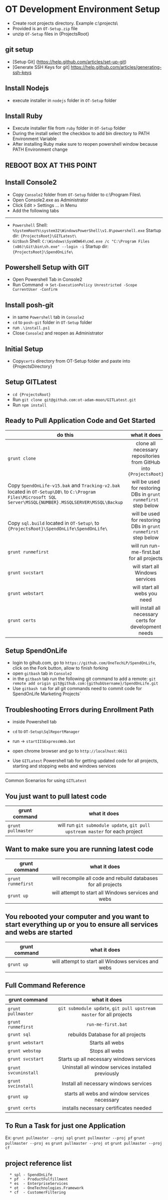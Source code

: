 OT Development Environment Setup
============================

* Create root projects directory. Example c:\projects\
* Provided is an `OT-Setup.zip` file
* unzip `OT-Setup` files in {ProjectsRoot}
      

git setup
---------
* [Setup Git] (https://help.github.com/articles/set-up-git)
* [Generate SSH Keys for git] https://help.github.com/articles/generating-ssh-keys

Install Nodejs
--------------
* execute installer in `nodejs` folder in `OT-Setup` folder

Install Ruby
------------
* Execute installer file from `ruby` folder in `OT-Setup` folder
* During the install select the checkbox to add bin directory to PATH Environment Variable
* After installing Ruby make sure to reopen powershell window because PATH Environment change

REBOOT BOX AT THIS POINT
------------------------

Install Console2
----------------

* Copy `Console2` folder from `OT-Setup` folder to c:\Program Files\
* Open Console2.exe as Administrator
* Click Edit > Settings ... in Menu
* Add the following tabs
-------------
* `Powershell`  Shell: `%SystemRoot%\system32\WindowsPowerShell\v1.0\powershell.exe`
                Startup dir: `{ProjectsRoot}\GITLatest\`
* `GitBash`     Shell: `C:\Windows\SysWOW64\cmd.exe /c "C:\Program Files (x86)\Git\bin\sh.exe" --login -i`
                Startup dir: `{ProjectsRoot}\SpendOnLife\`

      
Powershell Setup with GIT
-------------------------
  

* Open Powershell Tab in Console2
* Run Command -> `Set-ExecutionPolicy Unrestricted -Scope CurrentUser -Confirm`

Install posh-git
----------------
* in same `Powershell` tab in `Console2`
* `cd` to `posh-git` folder in `OT-Setup` folder
* run `.\install.ps1` 
* Close `Console2` and reopen as Administrator

Initial Setup
-------------
* Copy`certs` directory from OT-Setup folder and paste into {ProjectsDirectory}

Setup GITLatest
-------------
* `cd {ProjectsRoot}`
* Run `git clone git@github.com:ot-adam-moon/GITLatest.git`
* Run `npm install`

Ready to Pull Application Code and Get Started
----------------------------------------------

| do this | what it does  |
| ------------- |:-------------:|
| `grunt clone` | clone all necessary repositories from GitHub into `{ProjectsRoot}` |
| Copy `SpendOnLife-v15.bak` and `Tracking-v2.bak` located in `OT-Setup\DB\` to `C:\Program Files\Microsoft SQL Server\MSSQL{NUMBER}.MSSQLSERVER\MSSQL\Backup`| will be used for restoring DBs in `grunt runmefirst` step below |
| Copy `sql.build` located in `OT-Setup\` to `{ProjectsRoot}\SpendOnLife\SpendOnLife\`| will be used for restoring DBs in `grunt runmefirst` step below|
| `grunt runmefirst` | will run run-me-first.bat for all projects |
| `grunt svcstart` | will start all Windows services |
| `grunt webstart` | will start all webs you need |
| `grunt certs` | will install all necessary certs for development needs |


Setup SpendOnLife
-----------------

* login to gihub.com, go to `https://github.com/OneTechLP/SpendOnLife`, click on the Fork button, allow to finish forking
* open `gitbash` tab in `Console2`
* in the `gitbash` tab run the following git command to add a remote: 
      `git remote add origin git@github.com:{githubUsername}/SpendOnLife.git `
* Use `gitbash tab` for all git commands need to commit code for SpendOnLife Marketing Projects`

Troubleshooting Errors during Enrollment Path
---------------------------------------------
* inside Powershell tab
* `cd` to `OT-Setup\SqlReportManager`
* run -> `startIISExpressWeb.bat`
* open chrome browser and go to `http://localhost:6611`


* Use `GITLatest` Powershell tab for getting updated code for all projects, starting and stopping webs and windows services
-------

Common Scenarios for using `GITLatest`


You just want to pull latest code
---------------------------------

| grunt command | what it does  |
| ------------- |:-------------:|
| `grunt pullmaster` | will run `git submodule update`, `git pull upstream master` for each project |

Want to make sure you are running latest code
---------------------------------------------

| grunt command | what it does  |
| ------------- |:-------------:|
| `grunt runmefirst` | will recompile all code and rebuild databases for all projects |
| `grunt up` | will attempt to start all Windows services and webs|

You rebooted your computer and you want to start everything up or you to ensure all services and webs are started
--------------------------------------------------------

| grunt command | what it does  |
| ------------- |:-------------:|
| `grunt up` | will attempt to start all Windows services and webs|



Full Command Reference
-----------------------
| grunt command | what it does  |
| ------------- |:-------------:|
| `grunt pullmaster` | `git submodule update`, `git pull upstream master` for all projects |
| `grunt runmefirst` | `run-me-first.bat` |
| `grunt sql` | rebuilds Database for all projects |
| `grunt webstart` | Starts all webs|
| `grunt webstop` | Stops all webs |
| `grunt svcstart` | Starts up all necessary windows services |
| `grunt svcuninstall` | Uninstall all window services installed previously |
| `grunt svcinstall` | Install all necessary windows services |
| `grunt up` | starts all webs and window services necessary |
| `grunt certs` | installs necessary certificates needed |

To Run a Task for just one Application
--------------------------------------

Ex: 
   `grunt pullmaster --proj spl`
   `grunt pullmaster --proj pf`
   `grunt pullmaster --proj es`
   `grunt pullmaster --proj ot`
   `grunt pullmaster --proj cf`

project reference list
----------------------
      * spl - SpendOnLife
      * pf  - ProductFulfillment
      * es  - EnterpriseServices
      * ot  - OneTechnologies.Framework
      * cf  - CustomerFiltering




 



